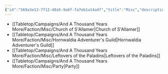 ```yaml
---
{"id":"569a3e13-7f12-48a5-9a6f-fa7eb1a14a4f","title":"Misc","description":"Faction - Misc","publish":true,"date_created":"Tuesday, April 2nd 2024, 6:05:35 pm","date_modified":"Friday, April 26th 2024, 11:23:02 pm","editing_lock":true,"live_preview":true,"cssclasses":["mado-heading","index-page","hide-date"],"path":"Tabletop/Campaigns/And A Thousand Years More/Faction/Misc/index.md","permalink":"/tabletop/campaigns/and-a-thousand-years-more/faction/misc/index/","PassFrontmatter":true}
---
```



- [[Tabletop/Campaigns/And A Thousand Years More/Faction/Misc/Church of S'Allamer\|Church of S'Allamer]]
- [[Tabletop/Campaigns/And A Thousand Years More/Faction/Misc/Hornwaldia Adventurer's Guild\|Hornwaldia Adventurer's Guild]]
- [[Tabletop/Campaigns/And A Thousand Years More/Faction/Misc/Leftovers of the Paladins\|Leftovers of the Paladins]]
- [[Tabletop/Campaigns/And A Thousand Years More/Faction/Misc/Party\|Party]]

